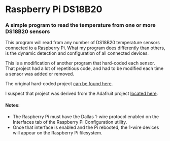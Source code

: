 # Raspberry Pi DS18B20

### A simple program to read the temperature from one or more DS18B20 sensors

This program will read from any number of DS18B20 temperature sensors connected to a Raspberry Pi. What my program does differently than others, is the dynamic detection and configuration of all connected devices.

This is a modification of another program that hard-coded each sensor. That project had a lot of repetitious code, and had to be modified each time a sensor was added or removed.

The original hard-coded project [can be found here](https://www.hackster.io/vinayyn/multiple-ds18b20-temp-sensors-interfacing-with-raspberry-pi-d8a6b0).

I suspect that project was derived from the Adafruit project [located here](https://github.com/adafruit/Adafruit_Learning_System_Guides/blob/main/Raspberry_Pi_DS18B20_Temperature_Sensing/code.py).

#### Notes:
* The Raspberry Pi must have the Dallas 1-wire protocol enabled on the Interfaces tab of the Raspberry Pi Configuration utility.
* Once that interface is enabled and the Pi rebooted, the 1-wire devices will appear on the Raspberry Pi filesystem.
